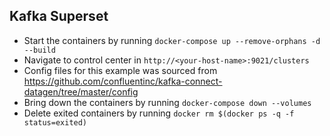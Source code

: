 ## Kafka Superset

- Start the containers by running `docker-compose up --remove-orphans -d --build`
- Navigate to control center in `http://<your-host-name>:9021/clusters`
- Config files for this example was sourced from https://github.com/confluentinc/kafka-connect-datagen/tree/master/config
- Bring down the containers by running `docker-compose down --volumes`
- Delete exited containers by running `docker rm $(docker ps -q -f status=exited)`